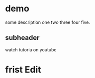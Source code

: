# demo


some description one two three four five.

## subheader 

watch tutoria on youtube

# frist Edit
